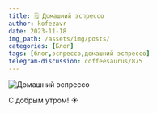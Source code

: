 ```yaml
---
title: 🗒 Домашний эспрессо
author: kofezavr
date: 2023-11-18
img_path: /assets/img/posts/
categories: [Блог]
tags: [блог,эспрессо,домашний эспрессо]
telegram-discussion: coffeesaurus/875
--- 
```

![Домашний эспрессо](23/11/espresso.jpg)

С добрым утром! ☀️